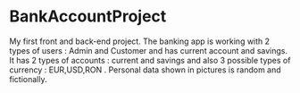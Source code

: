 # BankAccountProject
My first front and back-end project.
The banking app is working with 2 types of users : Admin and Customer and has current account and savings. It has 2 types of accounts : current and savings and also 3 possible types of currency : EUR,USD,RON .
Personal data shown in pictures is random and fictionally.
